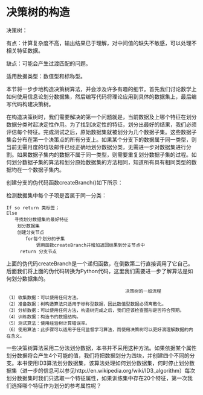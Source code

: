 # 决策树的构造

决策树：

有点：计算复杂度不高，输出结果已于理解，对中间值的缺失不敏感，可以处理不相关特征数据。

缺点：可能会产生过渡匹配的问题。

适用数据类型：数值型和标称型。

本节将一步步地构造决策树算法，并会涉及许多有趣的细节。首先我们讨论数学上如何使用信息论划分数据集，然后编写代码将理论应用到具体的数据集上，最后编写代码构建决策树。

在构造决策树时，我们需要解决的第一个问题就是，当前数据及上哪个特征在划分数据分类时起决定性作用。为了找到决定性的特征，划分出最好的结果，我们必须评估每个特征。完成测试之后，原始数据集就被划分为几个数据子集。这些数据子集会分布在第一个决策点的所有分支上。如果某个分支下的数据属于同一类型，则当前无需月度的垃圾邮件已经正确地划分数据分类，无需进一步对数据集进行分割。如果数据子集内的数据不属于同一类型，则需要重复划分数据子集的过程。如何划分数据子集的算法和划分原始数据集的方法相同，知道所有具有相同类型的数据均在一个数据子集内。

创建分支的伪代码函数createBranch\(\)如下所示：

检测数据集中每个子项是否属于同一分类：

```
If so return 类标签；
Else
   寻找划分数据集的最好特征
    划分数据集
    创建分支节点
       for每个划分的子集
           调用函数createBranch并增加返回结果到分支节点中
     return 分支节点
```

上面的伪代码createBranch是一个递归函数，在倒数第二行直接调用了它自己。后面我们将上面的伪代码转换为Python代码，这里我们需要进一步了解算法是如何划分数据集的。

```
                                            决策树的一般流程
（1）收集数据：可以使用任何方法。
（2）准备数据：树构造算法只适用于标称型数据，因此数值型数据必须离散化。
（3）分析数据：可以使用任何方法，构造树完成之后，我们应该检查图形是否符合预期。
（4）训练数据：构造书的数据结构。
（5）测试算法：使用经验树计算错误率。
（6）使用算法：此步骤可以适用于任何监督学习算法，而使用决策树可以更好滴理解数据的内在含义。
```

一些决策树算法采用二分法划分数据，本书并不采用这种方法。如果依据某个属性划分数据将会产生4个可能的值，我们将把数据划分为四块，并创建四个不同的分支。本书使用ID3算法划分数据集，该算法处理如何划分数据集，何时停止划分数据集（进一步的信息可以参见http://en.wikipedia.org/wiki/ID3\_algorithm）每次划分数据集时我们只选取一个特征属性，如果训练集中存在20个特征，第一次我们选择哪个特征作为划分的参考属性呢？

